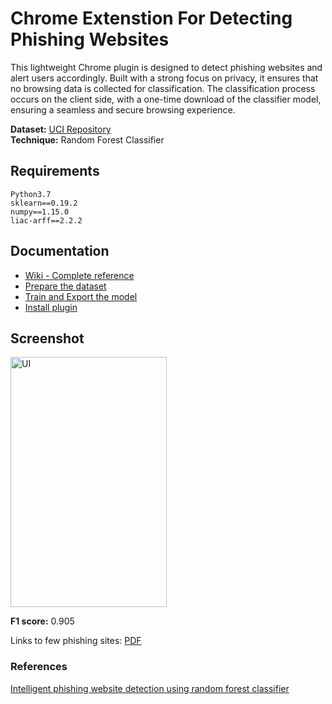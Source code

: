 # Chrome Extenstion For Detecting Phishing Websites

This lightweight Chrome plugin is designed to detect phishing websites and alert users accordingly. Built with a strong focus on privacy, it ensures that no browsing data is collected for classification. The classification process occurs on the client side, with a one-time download of the classifier model, ensuring a seamless and secure browsing experience.

**Dataset:** [UCI Repository](https://archive.ics.uci.edu/ml/datasets/phishing+websites)  
**Technique:** Random Forest Classifier

## Requirements
```
Python3.7
sklearn==0.19.2
numpy==1.15.0
liac-arff==2.2.2
```

## Documentation
* [Wiki - Complete reference](https://github.com/picopalette/phishing-detection-plugin/wiki)
* [Prepare the dataset](backend/dataset/)
* [Train and Export the model](backend/classifier/)
* [Install plugin](frontend)

## Screenshot
<img src="https://github.com/navyasweet/Chrome-Extension-For-Detecting-Phishing-Websites/blob/001a4355afb9f538a39f3d2ed39736f6504694ca/artifacts/pluginUI.png" alt="UI" height="400" width="250"></img>

**F1 score:** 0.905

Links to few phishing sites: [PDF](artifacts/url_list.pdf)

### References
[Intelligent phishing website detection using random forest classifier](https://ieeexplore.ieee.org/abstract/document/8252051/)
